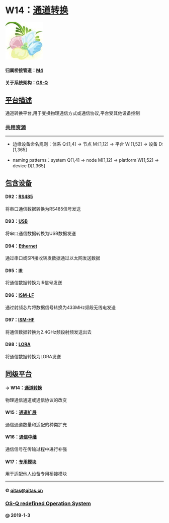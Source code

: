 ﻿# W14：[通道转换](https://github.com/OS-Q/W14)

[![sites](OS-Q/OS-Q.png)](http://www.OS-Q.com)

#### 归属桥接管道：[M4](https://github.com/OS-Q/M4)

#### 关于系统架构：[OS-Q](https://github.com/OS-Q/OS-Q)

## [平台描述](https://github.com/OS-Q/W14/wiki) 

通道转换平台,用于变换物理通信方式或通信协议,平台受其他设备控制

### [共用资源](https://github.com/OS-Q/W14/wiki/) 

---

- 边缘设备命名规则：体系 Q:[1,4] -> 节点 M:[1,12] -> 平台 W:[1,52] -> 设备 D:[1,365]

- naming patterns：system Q[1,4] -> node M[1,12] -> platform W[1,52] -> device D[1,365]

## [包含设备](https://github.com/OS-Q/W14/wiki) 

#### D92：[RS485](https://github.com/OS-Q/D92)

将串口通信数据转换为RS485信号发送

#### D93：[USB](https://github.com/OS-Q/D93)

将串口通信数据转换为USB数据发送

#### D94：[Ethernet](https://github.com/OS-Q/D94)

通过串口或SPI接收转发数据通过以太网发送数据

#### D95：[IR](https://github.com/OS-Q/D95)

将通信数据转换为IR信号发送

#### D96：[ISM-LF](https://github.com/OS-Q/D96)

通过射频芯片将数据信号转换为433MHz频段无线电发送

#### D97：[ISM-HF](https://github.com/OS-Q/D97)

将通信数据转换为2.4GHz频段射频发送出去

#### D98：[LORA](https://github.com/OS-Q/D98)

将通信数据转换为LORA发送

## [同级平台](https://github.com/OS-Q/M4/wiki)

#### -> W14：[通道转换](https://github.com/OS-Q/W14)

物理通信通道或通信协议的改变

#### W15：[通道扩展](https://github.com/OS-Q/W15)

通信通道数量和适配的种类扩充

#### W16：[通信中继](https://github.com/OS-Q/W16)

通信信号在传输过程中进行补强

#### W17：[专用模块](https://github.com/OS-Q/W17)

用于适配他人设备专用桥接模块

---

####  © qitas@qitas.cn
###  [OS-Q redefined Operation System](http://www.OS-Q.com)
####  @ 2019-1-3
